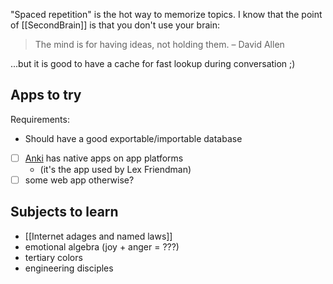 "Spaced repetition" is the hot way to memorize topics.
I know that the point of [[SecondBrain]] is that you don't use your brain:
>The mind is for having ideas, not holding them. – David Allen

...but it is good to have a cache for fast lookup during conversation ;)
## Apps to try
Requirements:
- Should have a good exportable/importable database

- [ ] [Anki](https://apps.ankiweb.net/) has native apps on app platforms
	- (it's the app used by Lex Friendman)
- [ ] some web app otherwise?

## Subjects to learn
- [[Internet adages and named laws]]
- emotional algebra (joy + anger = ???)
- tertiary colors
- engineering disciples
